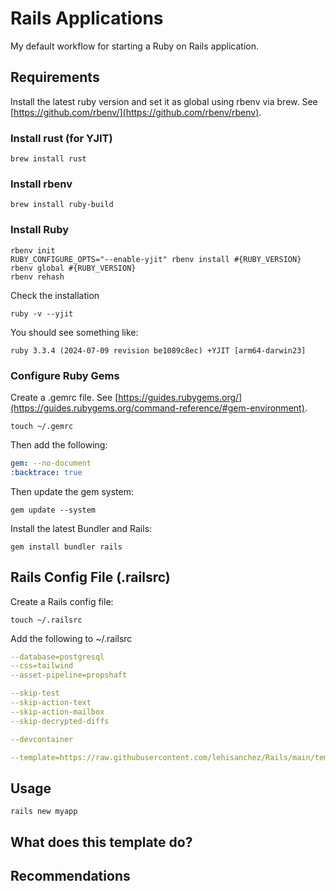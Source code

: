 # Rails Applications

My default workflow for starting a Ruby on Rails application.

## Requirements

Install the latest ruby version and set it as global using rbenv via brew. See [https://github.com/rbenv/](https://github.com/rbenv/rbenv).

### Install rust (for YJIT)

```shell
brew install rust
```

### Install rbenv

```shell
brew install ruby-build
```

### Install Ruby

```shell
rbenv init
RUBY_CONFIGURE_OPTS="--enable-yjit" rbenv install #{RUBY_VERSION}
rbenv global #{RUBY_VERSION}
rbenv rehash
```

Check the installation

```shell
ruby -v --yjit
```

You should see something like:

```shell
ruby 3.3.4 (2024-07-09 revision be1089c8ec) +YJIT [arm64-darwin23]
```

### Configure Ruby Gems

Create a .gemrc file. See [https://guides.rubygems.org/](https://guides.rubygems.org/command-reference/#gem-environment).

```shell
touch ~/.gemrc
```

Then add the following:

```yaml
gem: --no-document
:backtrace: true
```

Then update the gem system:

```shell
gem update --system
```

Install the latest Bundler and Rails:

```shell
gem install bundler rails
```

## Rails Config File (.railsrc)

Create a Rails config file:

```shell
touch ~/.railsrc
```

Add the following to ~/.railsrc

```yaml
--database=postgresql
--css=tailwind
--asset-pipeline=propshaft

--skip-test
--skip-action-text
--skip-action-mailbox
--skip-decrypted-diffs

--devcontainer

--template=https://raw.githubusercontent.com/lehisanchez/Rails/main/template.rb
```

## Usage

```shell
rails new myapp
```

## What does this template do?

## Recommendations
